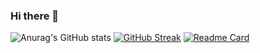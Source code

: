 ### Hi there 👋

<!--
**tonannguyen/tonannguyen** is a ✨ _special_ ✨ repository because its `README.md` (this file) appears on your GitHub profile.

Here are some ideas to get you started:

- 🔭 I’m currently working on ...
- 🌱 I’m currently learning ...
- 👯 I’m looking to collaborate on ...
- 🤔 I’m looking for help with ...
- 💬 Ask me about ...
- 📫 How to reach me: ...
- 😄 Pronouns: ...
- ⚡ Fun fact: ...
-->
![Anurag's GitHub stats](https://github-readme-stats.vercel.app/api?username=tonannguyen&count_private=true&show_icons=true&theme=radical)
[![GitHub Streak](http://github-readme-streak-stats.herokuapp.com?user=tonannguyen&theme=radical&hide_border=true&date_format=n%2Fj%5B%2FY%5D)](https://git.io/streak-stats)
[![Readme Card](https://github-readme-stats.vercel.app/api/pin/?username=tonannguyen&repo=github-readme-stats)](https://github.com/tonannguyen/github-readme-stats)
